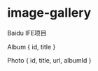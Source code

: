 # image-gallery
Baidu IFE项目

Album {
    id,
    title
}

Photo {
    id,
    title,
    url,
    albumId
}

